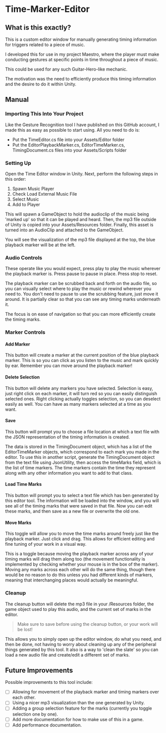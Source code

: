 # Time-Marker-Editor

## What is this exactly?
This is a custom editor window for manually generating timing information for triggers related to a piece of music.

I developed this for use in my project Maestro, where the player must make conducting gestures at specific points in time throughout a piece of music.

This could be used for any such Guitar-Hero-like mechanic. 

The motivation was the need to efficiently produce this timing information and the desire to do it within Unity.

## Manual

### Importing This Into Your Project
Like the Gesture Recognition tool I have published on this GitHub account, I made this as easy as possible to start using. All you need to do is:
- Put the TimeEditor.cs file into your Assets/Editor folder
- Put the EditorPlaybackMarker.cs, EditorTimeMarker.cs, TimingDocument.cs files into your Assets/Scripts folder

### Setting Up
Open the Time Editor window in Unity. Next, perform the following steps in this order:
1. Spawn Music Player
2. Check Load External Music File
3. Select Music
4. Add to Player

This will spawn a GameObject to hold the audioclip of the music being 'marked up' so that it can be played and heard. Then, the mp3 file outside of Unity is copied into your Assets/Resources folder. Finally, this asset is turned into an AudioClip and attached to the GameObject. 

You will see the visualization of the mp3 file displayed at the top, the blue playback marker will be at the left.

### Audio Controls
These operate like you would expect, press play to play the music wherever the playback marker is. Press pause to pause in place. Press stop to reset.

The playback marker can be scrubbed back and forth on the audio file, so you can visually select where to play the music or rewind wherever you need to. You don't need to pause to use the scrubbing feature, just move it around. It is partially clear so that you can see any timing marks underneath it. 

The focus is on ease of navigation so that you can more efficiently create the timing marks.

### Marker Controls
#### **Add Marker**
This button will create a marker at the current position of the blue playback marker. This is so you can click as you listen to the music and mark quickly by ear. Remember you can move around the playback marker!

#### **Delete Selection**
This button will delete any markers you have selected. Selection is easy, just right click on each marker, it will turn red so you can easily distinguish selected ones. Right clicking actually toggles selection, so you can deselect easily as well. You can have as many markers selected at a time as you want.

#### **Save**
This button will prompt you to choose a file location at which a text file with the JSON representation of the timing information is created.

The data is stored in the TimingDocument object, which has a list of the EditorTimeMarker objects, which correspond to each mark you made in the editor. To use this in another script, generate the TimingDocument object from the text file using JsonUtility, then access the timeMarks field, which is the list of time markers. The time markers contain the time they represent along with any other information you want to add to that class.

#### **Load Time Marks**
This button will prompt you to select a text file which has ben generated by this editor tool. The information will be loaded into the window, and you will see all of the timing marks that were saved in that file. Now you can edit these marks, and then save as a new file or overwrite the old one.

#### **Move Marks**
This toggle will allow you to move the time marks around freely just like the playback marker. Just click and drag. This allows for efficient editing and fine tuning of your work in a visual way. 

This is a toggle because moving the playback marker across any of your timing marks will drag them along too (the movement functionality is implemented by checking whether your mouse is in the box of the marker). Moving any marks across each other will do the same thing, though there would be no reason to do this unless you had different kinds of markers, meaning that interchanging places would actually be meaningful.

### Cleanup
The cleanup button will delete the mp3 file in your /Resources folder, the game object used to play this audio, and the current set of marks in the editor. 

>Make sure to save before using the cleanup button, or your work will be lost!

This allows you to simply open up the editor window, do what you need, and then be done, not having to worry about cleaning up any of the peripheral things generated by this tool. It also is a way to 'clean the slate' so you can load a new audio file and create/edit a different set of marks.

## Future Improvements
Possible improvements to this tool include:
-[ ] Allowing for movement of the playback marker and timing markers over each other.
-[ ] Using a nicer mp3 visualization than the one generated by Unity.
-[ ] Adding a group selection feature for the marks (currently you toggle selection one by one).
-[ ] Add more documentation for how to make use of this in a game.
-[ ] Add performance documentation.
